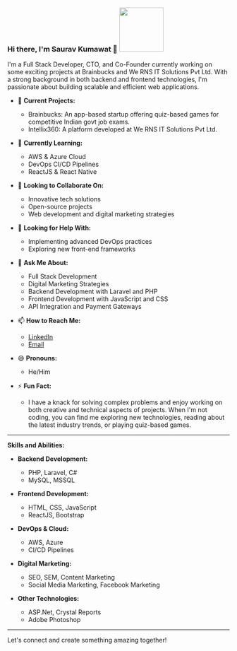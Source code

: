 ### Hi there, I'm Saurav Kumawat 👋 <img src="https://media.giphy.com/media/h1QmJxwoCr19BtTkGt/giphy.gif" width="100">

I'm a Full Stack Developer, CTO, and Co-Founder currently working on some exciting projects at Brainbucks and We RNS IT Solutions Pvt Ltd. With a strong background in both backend and frontend technologies, I'm passionate about building scalable and efficient web applications.

- 🔭 **Current Projects:**
  - Brainbucks: An app-based startup offering quiz-based games for competitive Indian govt job exams.
  - Intellix360: A platform developed at We RNS IT Solutions Pvt Ltd.

- 🌱 **Currently Learning:**
  - AWS & Azure Cloud
  - DevOps CI/CD Pipelines
  - ReactJS & React Native

- 👯 **Looking to Collaborate On:**
  - Innovative tech solutions
  - Open-source projects
  - Web development and digital marketing strategies

- 🤔 **Looking for Help With:**
  - Implementing advanced DevOps practices
  - Exploring new front-end frameworks

- 💬 **Ask Me About:**
  - Full Stack Development
  - Digital Marketing Strategies
  - Backend Development with Laravel and PHP
  - Frontend Development with JavaScript and CSS
  - API Integration and Payment Gateways

- 📫 **How to Reach Me:**
  - [LinkedIn](https://www.linkedin.com/in/saurav-kumawat)
  - [Email](mailto:srvkmwt@gmail.com)

- 😄 **Pronouns:**
  - He/Him

- ⚡ **Fun Fact:**
  - I have a knack for solving complex problems and enjoy working on both creative and technical aspects of projects. When I'm not coding, you can find me exploring new technologies, reading about the latest industry trends, or playing quiz-based games.

---

**Skills and Abilities:**

- **Backend Development:**
  - PHP, Laravel, C#
  - MySQL, MSSQL

- **Frontend Development:**
  - HTML, CSS, JavaScript
  - ReactJS, Bootstrap

- **DevOps & Cloud:**
  - AWS, Azure
  - CI/CD Pipelines

- **Digital Marketing:**
  - SEO, SEM, Content Marketing
  - Social Media Marketing, Facebook Marketing

- **Other Technologies:**
  - ASP.Net, Crystal Reports
  - Adobe Photoshop

---

Let's connect and create something amazing together!
